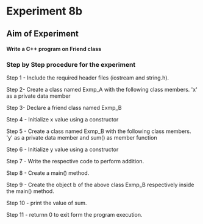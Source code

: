# Experiment 8b
## Aim of Experiment
#### Write a C++ program on Friend class
### Step by Step procedure for the experiment

Step 1 - Include the required header files (iostream and string.h).

Step 2- Create a class named Exmp_A with the following class members.
'x' as a private data member

Step 3- Declare a friend class named Exmp_B 

Step 4 - Initialize x value using a constructor

Step 5 - Create a class named Exmp_B with the following class members.
'y' as a private data member and sum() as member function

Step 6 - Initialize y value using a constructor

Step 7 - Write the respective code to perform addition.

Step 8 - Create a main() method.

Step 9 - Create the object b of the above class Exmp_B respectively inside the main() method.

Step 10 - print the value of sum.

Step 11 - returnn 0 to exit form the program execution.

